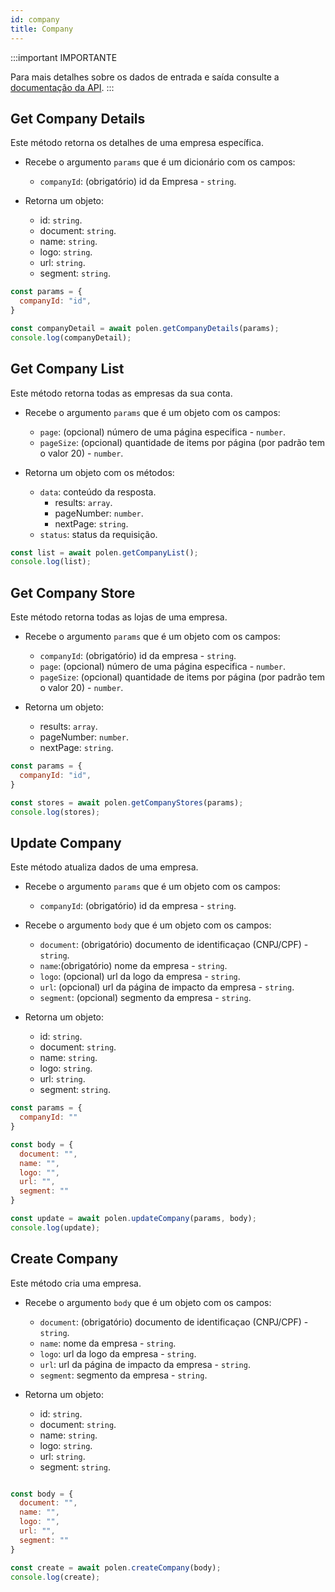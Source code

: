 ```yaml
---
id: company
title: Company
---
```

:::important IMPORTANTE

Para mais detalhes sobre os dados de entrada e saída consulte a [documentação da API](/api-reference).
:::

## Get Company Details
Este método retorna os detalhes de uma empresa específica.

- Recebe o argumento `params` que é um dicionário com os campos:
    - `companyId`: (obrigatório) id da Empresa - `string`.

- Retorna um objeto:
  - id: `string`.
  - document: `string`.
  - name: `string`.
  - logo: `string`.
  - url: `string`.
  - segment: `string`.

```javascript
const params = {
  companyId: "id",
}

const companyDetail = await polen.getCompanyDetails(params);
console.log(companyDetail);
```

## Get Company List
Este método retorna todas as empresas da sua conta.

- Recebe o argumento `params` que é um objeto com os campos:
    - `page`: (opcional) número de uma página especifica - `number`.
    - `pageSize`: (opcional) quantidade de items por página (por padrão tem o valor 20) - `number`.

- Retorna um objeto com os métodos:
    - `data`: conteúdo da resposta.
        - results: `array`.
        - pageNumber: `number`.
        - nextPage: `string`.
    - `status`: status da requisição.

```javascript
const list = await polen.getCompanyList();
console.log(list);
```

## Get Company Store
Este método retorna todas as lojas de uma empresa.

- Recebe o argumento `params` que é um objeto com os campos:
    - `companyId`: (obrigatório) id da empresa - `string`.
    - `page`: (opcional) número de uma página especifica - `number`.
    - `pageSize`: (opcional) quantidade de items por página (por padrão tem o valor 20) - `number`.

- Retorna um objeto:
    - results: `array`.
    - pageNumber: `number`.
    - nextPage: `string`.

```javascript
const params = {
  companyId: "id",
}

const stores = await polen.getCompanyStores(params);
console.log(stores);
```

## Update Company
Este método atualiza dados de uma empresa.

- Recebe o argumento `params` que é um objeto com os campos:
    - `companyId`: (obrigatório) id da empresa - `string`.

- Recebe o argumento `body` que é um objeto com os campos:
    - `document`: (obrigatório) documento de identificaçao (CNPJ/CPF) - `string`.
    - `name`:(obrigatório) nome da empresa - `string`.
    - `logo`: (opcional) url da logo da empresa - `string`.
    - `url`: (opcional) url da página de impacto da empresa - `string`.
    - `segment`: (opcional) segmento da empresa - `string`.

- Retorna um objeto:
    - id: `string`.
    - document: `string`.
    - name: `string`.
    - logo: `string`.
    - url: `string`.
    - segment: `string`.
    

```javascript
const params = {
  companyId: ""
}

const body = {
  document: "",
  name: "",
  logo: "",
  url: "",
  segment: ""
}

const update = await polen.updateCompany(params, body);
console.log(update);
```

## Create Company
Este método cria uma empresa.

- Recebe o argumento `body` que é um objeto com os campos:
    - `document`: (obrigatório) documento de identificaçao (CNPJ/CPF) - `string`.
    - `name`: nome da empresa - `string`.
    - `logo`: url da logo da empresa -  `string`.
    - `url`: url da página de impacto da empresa - `string`.
    - `segment`: segmento da empresa - `string`.

- Retorna um objeto:
    - id: `string`.
    - document: `string`.
    - name: `string`.
    - logo: `string`.
    - url: `string`.
    - segment: `string`.

```javascript

const body = {
  document: "",
  name: "",
  logo: "",
  url: "",
  segment: ""
}

const create = await polen.createCompany(body);
console.log(create);
```
